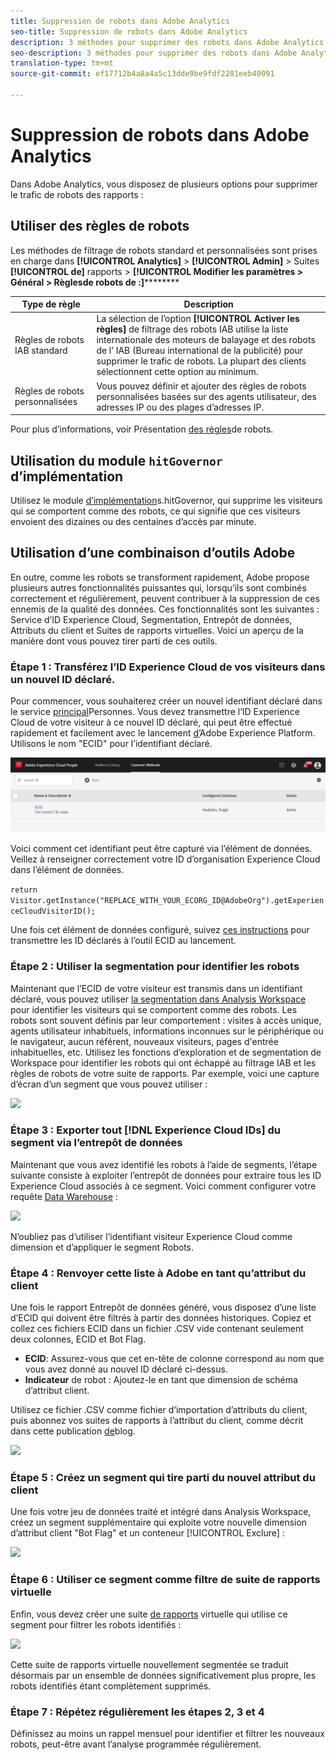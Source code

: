 ```yaml
---
title: Suppression de robots dans Adobe Analytics
seo-title: Suppression de robots dans Adobe Analytics
description: 3 méthodes pour supprimer des robots dans Adobe Analytics
seo-description: 3 méthodes pour supprimer des robots dans Adobe Analytics
translation-type: tm+mt
source-git-commit: ef17712b4a8a4a5c13dde9be9fdf2281eeb40091

---
```



# Suppression de robots dans Adobe Analytics

Dans Adobe Analytics, vous disposez de plusieurs options pour supprimer le trafic de robots des rapports :

## Utiliser des règles de robots

Les méthodes de filtrage de robots standard et personnalisées sont prises en charge dans **[!UICONTROL Analytics]** &gt; **[!UICONTROL Admin]** &gt; Suites **[!UICONTROL de]** rapports &gt; **[!UICONTROL Modifier les paramètres &gt; Général &gt; Règlesde robots de :]**********

| Type de règle | Description |
|--- |--- |
| Règles de robots IAB standard | La sélection de l’option **[!UICONTROL Activer les règles]** de filtrage des robots IAB utilise la liste internationale des moteurs de balayage et des robots de l’ [](https://www.iab.com/) IAB (Bureau international de la publicité) pour supprimer le trafic de robots. La plupart des clients sélectionnent cette option au minimum. |
| Règles de robots personnalisées | Vous pouvez définir et ajouter des règles de robots personnalisées basées sur des agents utilisateur, des adresses IP ou des plages d’adresses IP. |

Pour plus d’informations, voir Présentation [des règles](/help/admin/admin/bot-removal/bot-rules.md)de robots.

## Utilisation du module `hitGovernor` d’implémentation

Utilisez le module [d’implémentation](https://docs.adobe.com/content/help/en/analytics/implementation/javascript-implementation/plugins/hitgovernor.html)s.hitGovernor, qui supprime les visiteurs qui se comportent comme des robots, ce qui signifie que ces visiteurs envoient des dizaines ou des centaines d’accès par minute.

## Utilisation d’une combinaison d’outils Adobe

En outre, comme les robots se transforment rapidement, Adobe propose plusieurs autres fonctionnalités puissantes qui, lorsqu’ils sont combinés correctement et régulièrement, peuvent contribuer à la suppression de ces ennemis de la qualité des données. Ces fonctionnalités sont les suivantes : Service d’ID Experience Cloud, Segmentation, Entrepôt de données, Attributs du client et Suites de rapports virtuelles. Voici un aperçu de la manière dont vous pouvez tirer parti de ces outils.

### Étape 1 : Transférez l’ID Experience Cloud de vos visiteurs dans un nouvel ID déclaré.

Pour commencer, vous souhaiterez créer un nouvel identifiant déclaré dans le service [principal](https://docs.adobe.com/content/help/en/core-services/interface/audiences/audience-library.html)Personnes. Vous devez transmettre l’ID Experience Cloud de votre visiteur à ce nouvel ID déclaré, qui peut être effectué rapidement et facilement avec le lancement [d’](https://docs.adobe.com/content/help/en/launch/using/implement/solutions/idservice-save.html)Adobe Experience Platform. Utilisons le nom "ECID" pour l’identifiant déclaré.

![](assets/bot-cust-attr-setup.png)

Voici comment cet identifiant peut être capturé via l’élément de données. Veillez à renseigner correctement votre ID d’organisation Experience Cloud dans l’élément de données.

```return Visitor.getInstance("REPLACE_WITH_YOUR_ECORG_ID@AdobeOrg").getExperienceCloudVisitorID();```

Une fois cet élément de données configuré, suivez [ces instructions](https://docs.adobe.com/content/help/en/launch/using/implement/solutions/idservice-save.html) pour transmettre les ID déclarés à l’outil ECID au lancement.

### Étape 2 : Utiliser la segmentation pour identifier les robots

Maintenant que l’ECID de votre visiteur est transmis dans un identifiant déclaré, vous pouvez utiliser [la segmentation dans Analysis Workspace](https://docs.adobe.com/content/help/en/analytics/analyze/analysis-workspace/components/t-freeform-project-segment.html) pour identifier les visiteurs qui se comportent comme des robots. Les robots sont souvent définis par leur comportement : visites à accès unique, agents utilisateur inhabituels, informations inconnues sur le périphérique ou le navigateur, aucun référent, nouveaux visiteurs, pages d'entrée inhabituelles, etc. Utilisez les fonctions d’exploration et de segmentation de Workspace pour identifier les robots qui ont échappé au filtrage IAB et les règles de robots de votre suite de rapports. Par exemple, voici une capture d’écran d’un segment que vous pouvez utiliser :

![](assets/bot-filter-seg1.png)

### Étape 3 : Exporter tout [!DNL Experience Cloud IDs] du segment via l’entrepôt de données

Maintenant que vous avez identifié les robots à l’aide de segments, l’étape suivante consiste à exploiter l’entrepôt de données pour extraire tous les ID Experience Cloud associés à ce segment. Voici comment configurer votre requête [Data Warehouse](https://docs.adobe.com/content/help/en/analytics/export/data-warehouse/data-warehouse.html) :

![](assets/bot-dwh-3.png)

N’oubliez pas d’utiliser l’identifiant visiteur Experience Cloud comme dimension et d’appliquer le segment Robots.

### Étape 4 : Renvoyer cette liste à Adobe en tant qu’attribut du client

Une fois le rapport Entrepôt de données généré, vous disposez d’une liste d’ECID qui doivent être filtrés à partir des données historiques. Copiez et collez ces fichiers ECID dans un fichier .CSV vide contenant seulement deux colonnes, ECID et Bot Flag.

* **ECID**: Assurez-vous que cet en-tête de colonne correspond au nom que vous avez donné au nouvel ID déclaré ci-dessus.
* **Indicateur** de robot : Ajoutez-le en tant que dimension de schéma d’attribut client.

Utilisez ce fichier .CSV comme fichier d’importation d’attributs du client, puis abonnez vos suites de rapports à l’attribut du client, comme décrit dans cette publication [de](https://theblog.adobe.com/link-digital-behavior-customers)blog.

![](assets/bot-csv-4.png)

### Étape 5 : Créez un segment qui tire parti du nouvel attribut du client

Une fois votre jeu de données traité et intégré dans Analysis Workspace, créez un segment supplémentaire qui exploite votre nouvelle dimension d’attribut client "Bot Flag" et un conteneur [!UICONTROL Exclure] :

![](assets/bot-filter-seg2.png)

### Étape 6 : Utiliser ce segment comme filtre de suite de rapports virtuelle

Enfin, vous devez créer une suite [de rapports](/help/components/vrs/vrs-about.md) virtuelle qui utilise ce segment pour filtrer les robots identifiés :

![](assets/bot-vrs.png)

Cette suite de rapports virtuelle nouvellement segmentée se traduit désormais par un ensemble de données significativement plus propre, les robots identifiés étant complètement supprimés.

### Étape 7 : Répétez régulièrement les étapes 2, 3 et 4

Définissez au moins un rappel mensuel pour identifier et filtrer les nouveaux robots, peut-être avant l’analyse programmée régulièrement.
